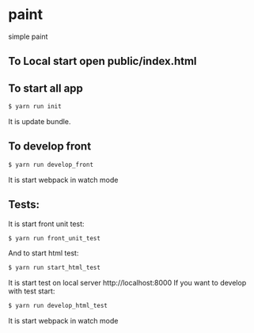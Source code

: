 # paint
simple paint

## To Local start open public/index.html

## To start all app
```bash
$ yarn run init
```
It is update bundle.


## To develop front
```bash
$ yarn run develop_front
```
It is start webpack in watch mode

## Tests:
It is start front unit test:
```bash
$ yarn run front_unit_test
```

And to start html test:
```bash
$ yarn run start_html_test
```
It is start test on local server http://localhost:8000
If you want to develop with test start:
```bash
$ yarn run develop_html_test
```
It is start webpack in watch mode